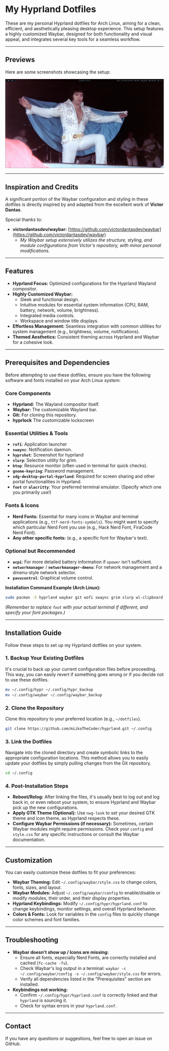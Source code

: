 # My Hyprland Dotfiles

These are my personal Hyprland dotfiles for Arch Linux, aiming for a clean, efficient, and aesthetically pleasing desktop experience. This setup features a highly customized Waybar, designed for both functionality and visual appeal, and integrates several key tools for a seamless workflow.

---

## Previews

Here are some screenshots showcasing the setup:

![](/Screenshot_2025-06-05_22.59.21.png)

---

## Inspiration and Credits

A significant portion of the Waybar configuration and styling in these dotfiles is directly inspired by and adapted from the excellent work of **Victor Dantas**.

Special thanks to:

*   **victordantasdev/waybar:** [https://github.com/victordantasdev/waybar](https://github.com/victordantasdev/waybar)
    *   *My Waybar setup extensively utilizes the structure, styling, and module configurations from Victor's repository, with minor personal modifications.*

---

## Features

*   **Hyprland Focus:** Optimized configurations for the Hyprland Wayland compositor.
*   **Highly Customized Waybar:**
    *   Sleek and functional design.
    *   Intuitive modules for essential system information (CPU, RAM, battery, network, volume, brightness).
    *   Integrated media controls.
    *   Workspace and window title displays.
*   **Effortless Management:** Seamless integration with common utilities for system management (e.g., brightness, volume, notifications).
*   **Themed Aesthetics:** Consistent theming across Hyprland and Waybar for a cohesive look.

---

## Prerequisites and Dependencies

Before attempting to use these dotfiles, ensure you have the following software and fonts installed on your Arch Linux system:

### Core Components

*   **Hyprland:** The Wayland compositor itself.
*   **Waybar:** The customizable Wayland bar.
*   **Git:** For cloning this repository.
*   **hyprlock** The customizable lockscreen

### Essential Utilities & Tools

*   **`rofi`**: Application launcher
*   **`swaync`**: Notification daemon.
*   **`hyprshot`**: Screenshot for hyprland
*   **`slurp`**: Selection utility for grim.
*   **`btop`**: Resource monitor (often used in terminal for quick checks).
*   **`gnome-keyring`**: Password management.
*   **`xdg-desktop-portal-hyprland`**: Required for screen sharing and other portal functionalities in Hyprland.
*   **`foot`** or **`alacritty`**: Your preferred terminal emulator. (Specify which one you primarily use!)

### Fonts & Icons

*   **Nerd Fonts:** Essential for many icons in Waybar and terminal applications (e.g., `ttf-nerd-fonts-symbols`). You might want to specify which particular Nerd Font you use (e.g., Hack Nerd Font, FiraCode Nerd Font).
*   **Any other specific fonts:** (e.g., a specific font for Waybar's text).

### Optional but Recommended

*   **`acpi`**: For more detailed battery information if `upower` isn't sufficient.
*   **`networkmanager`** / **`networkmanager-dmenu`**: For network management and a dmenu-style network selector.
*   **`pavucontrol`**: Graphical volume control.

**Installation Command Example (Arch Linux):**

```bash
sudo pacman -S hyprland waybar git wofi swaync grim slurp wl-clipboard playerctl pamixer brightnessctl btop nwg-look polkit-gnome gnome-keyring xdg-desktop-portal-hyprland foot # Add your specific terminal and fonts here
```
*(Remember to replace `foot` with your actual terminal if different, and specify your font packages.)*

---

## Installation Guide

Follow these steps to set up my Hyprland dotfiles on your system.

### 1. Backup Your Existing Dotfiles

It's crucial to back up your current configuration files before proceeding. This way, you can easily revert if something goes wrong or if you decide not to use these dotfiles.

```bash
mv ~/.config/hypr ~/.config/hypr_backup
mv ~/.config/waybar ~/.config/waybar_backup
```

### 2. Clone the Repository

Clone this repository to your preferred location (e.g., `~/dotfiles`).

```bash
git clone https://github.com/miikaTheCoder/hyprland.git ~/.config
```

### 3. Link the Dotfiles

Navigate into the cloned directory and create symbolic links to the appropriate configuration locations. This method allows you to easily update your dotfiles by simply pulling changes from the Git repository.

```bash
cd ~/.config
```

### 4. Post-Installation Steps

*   **Reboot/Relog:** After linking the files, it's usually best to log out and log back in, or even reboot your system, to ensure Hyprland and Waybar pick up the new configurations.
*   **Apply GTK Theme (Optional):** Use `nwg-look` to set your desired GTK theme and icon theme, as Hyprland respects these.
*   **Configure Waybar Permissions (if necessary):** Sometimes, certain Waybar modules might require permissions. Check your `config` and `style.css` for any specific instructions or consult the Waybar documentation.

---

## Customization

You can easily customize these dotfiles to fit your preferences:

*   **Waybar Theming:** Edit `~/.config/waybar/style.css` to change colors, fonts, sizes, and layout.
*   **Waybar Modules:** Adjust `~/.config/waybar/config` to enable/disable or modify modules, their order, and their display properties.
*   **Hyprland Keybindings:** Modify `~/.config/hypr/hyprland.conf` to change keybindings, monitor settings, and overall Hyprland behavior.
*   **Colors & Fonts:** Look for variables in the `config` files to quickly change color schemes and font families.

---

## Troubleshooting

*   **Waybar doesn't show up / Icons are missing:**
    *   Ensure all fonts, especially Nerd Fonts, are correctly installed and cached (`fc-cache -fv`).
    *   Check Waybar's log output in a terminal: `waybar -c ~/.config/waybar/config -s ~/.config/waybar/style.css` for errors.
    *   Verify all dependencies listed in the "Prerequisites" section are installed.
*   **Keybindings not working:**
    *   Confirm `~/.config/hypr/hyprland.conf` is correctly linked and that `hyprland` is sourcing it.
    *   Check for syntax errors in your `hyprland.conf`.
---

## Contact

If you have any questions or suggestions, feel free to open an issue on GitHub.
